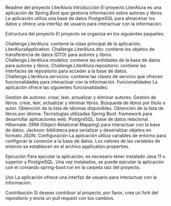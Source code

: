 Readme del proyecto LiterAlura
Introducción
El proyecto LiterAlura es una aplicación de Spring Boot que gestiona información sobre autores y libros. La aplicación utiliza una base de datos PostgreSQL para almacenar los datos y ofrece una interfaz de usuario para interactuar con la información.

Estructura del proyecto
El proyecto se organiza en los siguientes paquetes:

Challenge.LiterAlura: contiene la clase principal de la aplicación, LiterAluraApplication.
Challenge.LiterAlura.dto: contiene los objetos de transferencia de datos (DTO) para autores y libros.
Challenge.LiterAlura.modelos: contiene las entidades de la base de datos para autores y libros.
Challenge.LiterAlura.repositorio: contiene las interfaces de repositorio para acceder a la base de datos.
Challenge.LiterAlura.servicios: contiene las clases de servicio que ofrecen funcionalidades para interactuar con la información.
Funcionalidades
La aplicación ofrece las siguientes funcionalidades:

Gestión de autores: crear, leer, actualizar y eliminar autores.
Gestión de libros: crear, leer, actualizar y eliminar libros.
Búsqueda de libros por título o autor.
Obtención de la lista de idiomas disponibles.
Obtención de la lista de libros por idioma.
Tecnologías utilizadas
Spring Boot: framework para desarrollar aplicaciones web.
PostgreSQL: base de datos relacional.
Hibernate: ORM (Object-Relational Mapping) para interactuar con la base de datos.
Jackson: biblioteca para serializar y deserializar objetos en formato JSON.
Configuración
La aplicación utiliza variables de entorno para configurar la conexión a la base de datos. Los valores de las variables de entorno se establecen en el archivo application.properties.

Ejecución
Para ejecutar la aplicación, es necesario tener instalado Java 11 o superior y PostgreSQL. Una vez instalados, se puede ejecutar la aplicación con el comando spring-boot:run en la carpeta raíz del proyecto.

Uso
La aplicación ofrece una interfaz de usuario para interactuar con la información. 

Contribución
Si deseas contribuir al proyecto, por favor, crea un fork del repositorio y envía un pull request con tus cambios.
